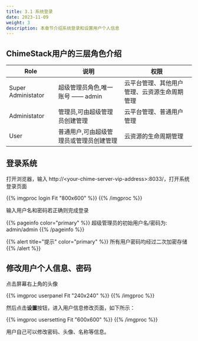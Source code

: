 ```yaml
---
title: 3.1 系统登录
date: 2023-11-09
weight: 3
description: 本章节介绍系统登录和设置用户个人信息
---
```


## ChimeStack用户的三层角色介绍

| Role                | 说明                               | 权限 |
|---------------------|------------------------------------|------|
| Super Administator  | 超级管理员角色,唯一账号 —— admin       | 云平台管理、其他用户管理、云资源生命周期管理 |
| Administator        | 管理员,可由超级管理员创建管理           | 云平台管理、普通用户管理 |
| User                | 普通用户,可由超级管理员或管理员创建管理  | 云资源的生命周期管理 |

## 登录系统

打开浏览器，输入 http://\<your-chime-server-vip-address\>:8033/，打开系统登录页面

{{% imgproc login Fit "800x600" %}}
{{% /imgproc %}}

输入用户名和密码若正确则完成登录

{{% pageinfo color="primary" %}}
超级管理员的初始用户名/密码为: admin/admin
{{% /pageinfo %}}

{{% alert title="提示" color="primary" %}}
所有用户密码均经过二次加密存储
{{% /alert %}}

## 修改用户个人信息、密码

点击屏幕右上角的头像

{{% imgproc userpanel Fit "240x240" %}}
{{% /imgproc %}}

然后点击**设置**按钮，进入用户信息修改页面，如下所示：

{{% imgproc usersetting Fit "600x600" %}}
{{% /imgproc %}}

用户自己可以修改密码、头像、名称等信息。



